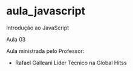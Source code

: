 # aula_javascript
Introdução ao JavaScript

Aula 03

Aula ministrada pelo Professor:
   - Rafael Galleani 
         Líder Técnico na Global Hitss
